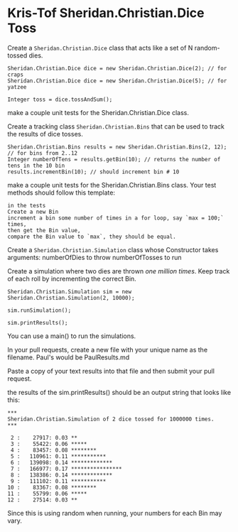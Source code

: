 # Kris-Tof Sheridan.Christian.Dice Toss

Create a `Sheridan.Christian.Dice` class that acts like a set of N random-tossed dies.
```
Sheridan.Christian.Dice dice = new Sheridan.Christian.Dice(2); // for craps
Sheridan.Christian.Dice dice = new Sheridan.Christian.Dice(5); // for yatzee

Integer toss = dice.tossAndSum();
```
make a couple unit tests for the Sheridan.Christian.Dice class. 

Create a tracking class `Sheridan.Christian.Bins` that can be used to track the results of dice tosses.

```
Sheridan.Christian.Bins results = new Sheridan.Christian.Bins(2, 12); // for bins from 2..12
Integer numberOfTens = results.getBin(10); // returns the number of tens in the 10 bin
results.incrementBin(10); // should increment bin # 10

```
make a couple unit tests for the Sheridan.Christian.Bins class. Your test methods should follow this template:

    in the tests
    Create a new Bin
    increment a bin some number of times in a for loop, say `max = 100;` times,
    then get the Bin value,
    compare the Bin value to `max`, they should be equal.
    
    

Create a `Sheridan.Christian.Simulation` class whose Constructor takes arguments:
    numberOfDies to throw
    numberOfTosses to run

Create a simulation where two dies are thrown *one million times*. 
Keep track of each roll by incrementing the correct Bin.

```
Sheridan.Christian.Simulation sim = new Sheridan.Christian.Simulation(2, 10000);

sim.runSimulation();

sim.printResults();
```

You can use a main() to run the simulations.

In your pull requests, create a new file with your unique name as the filename.
Paul's would be PaulResults.md

Paste a copy of your text results into that file and then submit your pull request.

the results of the sim.printResults() should be an output string that looks like this:

```
***
Sheridan.Christian.Simulation of 2 dice tossed for 1000000 times.
***

 2 :    27917: 0.03 **
 3 :    55422: 0.06 *****
 4 :    83457: 0.08 ********
 5 :   110961: 0.11 ***********
 6 :   139098: 0.14 *************
 7 :   166977: 0.17 ****************
 8 :   138386: 0.14 *************
 9 :   111102: 0.11 ***********
10 :    83367: 0.08 ********
11 :    55799: 0.06 *****
12 :    27514: 0.03 **
```

Since this is using random when running, your numbers for each Bin may vary.
